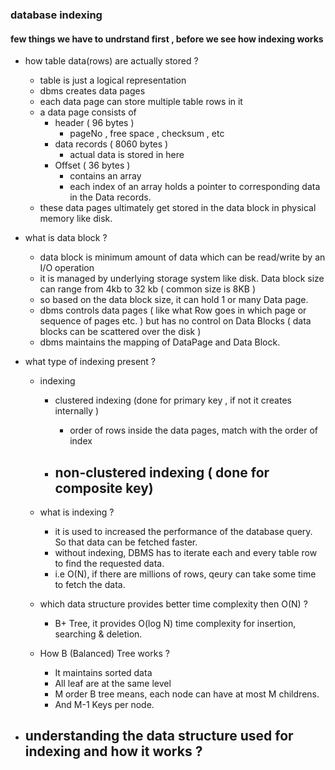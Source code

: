 ### database indexing

#### few things we have to undrstand first , before we see how indexing works

- how table data(rows) are actually stored ?
  - table is just a logical representation
  - dbms creates data pages
  - each data page can store multiple table rows in it
  - a data page consists of 
    - header ( 96 bytes )
      - pageNo , free space , checksum , etc
    - data records ( 8060 bytes )
      - actual data is stored in here
    - Offset ( 36 bytes )
      - contains an array 
      - each index of an array holds a pointer to corresponding data in the Data records.
  - these data pages ultimately get stored in the data block in physical memory like disk.
- what is data block ?
  - data block is minimum amount of data which can be read/write by an I/O operation
  - it is managed by underlying storage system like disk. Data block size can range from 4kb to 32 kb ( common size is 8KB )
  - so based on the data block size, it can hold 1 or many Data page.
  - dbms controls data pages ( like what Row goes in which page or sequence of pages etc. ) but has no control on Data Blocks ( data blocks can be scattered over the disk )
  - dbms maintains the mapping of DataPage and Data Block.
- what type of indexing present ?
  - indexing
    - clustered indexing (done for primary key , if not it creates internally ) 
      - order of rows inside the data pages, match with the order of index

    - non-clustered indexing ( done for composite key)
      - 

  - what is indexing ?
    - it is used to increased the performance of the database query. So that data can be fetched faster.
    - without indexing, DBMS has to iterate each and every table row to find the requested data.
    - i.e O(N), if there are millions of rows, qeury can take some time to fetch the data.
  - which data structure provides better time complexity then O(N) ?
    - B+ Tree, it provides O(log N) time complexity for insertion, searching & deletion.
  - How B (Balanced) Tree works ?
    - It maintains sorted data
    - All leaf are at the same level
    - M order B tree means, each node can have at most M childrens.
    - And M-1 Keys per node.

- understanding the data structure used for indexing and how it works ?
  - 